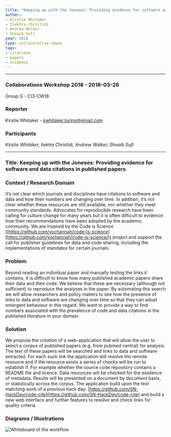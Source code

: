 ```yaml
---
title: "Keeping up with the Joneses: Providing evidence for software and data citations in published papers"
author:
- Kirstie Whitaker
- Ilektra Christidi
- Andrew Walker
- Shoaib Sufi
year: 2018
type: collavorative-ideas
tags:
- citations
- papers
- evidence
---
```


<hr>

### Collaborations Workshop 2018 - 2018-03-26

Group G - CI3-CW18

### **Reporter**

Kirstie Whitaker - kwhitaker.turing@gmail.com

### **Participants**

_Kirstie Whitaker, Ilektra Christidi, Andrew Walker, Shoaib Sufi_

---

### Title: Keeping up with the Joneses: Providing evidence for software and data citations in published papers

### **Context / Research Domain**

It’s not clear which journals and disciplines have citations to software and data and how their numbers are changing over time. In addition, it’s not clear whether these resources are still available, nor whether they meet community standards. Advocates for reproducible research have been calling for culture change for many years but it is often difficult to evidence how their recommendations have been adopted by the academic community. We are inspired by the Code is Science ([https://github.com/yochannah/code-is-science](https://github.com/yochannah/code-is-science/)) project and support the call for publisher guidelines for data and code sharing, including the implementations of mandates for certain journals.

### **Problem**

Beyond reading an individual paper and manually testing the links it contains, it is difficult to know how many published academic papers share their data and their code. We believe that these are necessary (although not sufficient) to reproduce the analyses in the paper. By automating this search we will allow researchers and policy makers to see how the presence of links to data and software are changing over time so that they can adopt emergent behaviour in this regard. We want to provide a way to find numbers associated with the prevalence of code and data citations in the published literature in your domain.

### **Solution**

We propose the creation of a web-application that will allow the user to select a corpus of published papers (e.g. from pubmed central) for analysis. The text of these papers will be searched and links to data and software extracted. For each such link the application will resolve the remote resource and if the resource exists a series of checks will be run to establish if. For example whether the source code repository contains a README file and licence. Data resources will be checked for the existence of metadata. Results will be presented on a document by document basis, or statistically across the corpus. The application build upon the text matching work of a previous hack day: [https://github.com/SN-HackDay/code-cite](https://github.com/SN-HackDay/code-cite) and build a new web interface and further features to resolve and check links for quality criteria.

### **Diagrams / Illustrations**


![Whiteboard of the workflow](../images/cw18-joneses-whiteboard.png)
